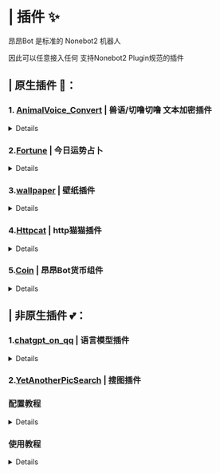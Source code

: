 # | 插件 ✨
昂昂Bot 是标准的 Nonebot2 机器人

因此可以任意接入任何 支持Nonebot2 Plugin规范的插件

## | 原生插件 🧡：
### 1. [AnimalVoice_Convert](https://github.com/ANGJustinl/nonebot_plugin_animalVoice) | 兽语/切噜切噜 文本加密插件

<details>
#### ✔ 使用例

![3`$HP~HVN%SK(IV@2HO7X{M](https://user-images.githubusercontent.com/96008766/210118707-b00e90ff-ce8c-4fdb-bcd9-f3a18c2ebc50.png)

![OYJ5N2~Z@XZ)B6FL %MEIKA](https://user-images.githubusercontent.com/96008766/210118729-8e8a6ff0-f911-4514-aac9-a87f714051e9.png)

#### 🎉 使用
指令表
| 指令 | 需要@ | 范围 | 说明 |
|:-----:|:----:|:----:|:----:|
| [兽音加密]/[convert] | 否 | 群聊/私聊 | 发送需要加密的文字 |
| [兽音解密]/[deconvert] | 否 | 群聊/私聊 | 发送需要解密的文字 |
| [切噜一下]/[cherulize] | 否 | 群聊/私聊 | 发送需要解密的文字 |
| [切噜～]/[decherulize] | 否 | 群聊/私聊 | 发送需要解密的文字 |
| [译者帮助] | 否 | 群聊/私聊 | 发送帮助 |

**注意**
默认情况下, 您应该在指令前加上命令前缀, 通常是 /

#### 🛠 配置项

| 配置项 | 类型 | 说明 |
|:-----:|:----:|:----:|
| customize_cmd_animalconvert | str | 自定义触发兽音加密命令 |
| customize_cmd_animaldeconvert | str | 自定义触发兽音解密命令 |
| customize_cmd_cherulizing | str | 自定义触发切噜一下命令 |
| customize_cmd_decherulizing | str | 自定义触发切噜～命令 |
</details>

### 2.[Fortune](https://github.com/ANGJustinl/) | 今日运势占卜
<details>

### 命令

1. 一般抽签：今日运势、抽签、运势；

2. 抽签设置：查看当前群抽签主题的配置；

3. 今日运势帮助：显示插件帮助文案；
### 本插件改自[nonebot_plugin_fortune](https://github.com/MinatoAquaCrews/nonebot_plugin_fortune)

### 抽签图片及文案资源

1. [opqqq-plugin](https://github.com/opq-osc/opqqq-plugin)：PCR；

2. 感谢江樂丝提供东方签底；

3. 东方归言录(Touhou Lostword)：[KafCoppelia](https://github.com/KafCoppelia)；

4. [FloatTech-zbpdata/Fortune](https://github.com/FloatTech/zbpdata)：其余主题签；

5. 战舰少女R(Warship Girls R)：[veadex](https://github.com/veadex)、[EsfahanMakarov](https://github.com/EsfahanMakarov)；

6. 运势文案：[KafCoppelia](https://github.com/KafCoppelia)。`copywriting.json` 整合了関係運、全体運、勉強運、金運、仕事運、恋愛運、総合運、大吉、中吉、小吉、吉、半吉、末吉、末小吉、凶、小凶、半凶、末凶、大凶及700+条运势文案！来源于Hololive早安系列2019年第6.10～9.22期，有修改。

</details>

### 3.[wallpaper](https://github.com/ANGJustinl/ANGANGBOT) | 壁纸插件
<details>

### 命令
发送`壁纸`获取一张壁纸

发送 `运气检测`
  
打开随机出一张壁纸

非酋还会刷出来风景图
  
api来自 http://api.iw233.cn/API/index.php

`food` 获取食物
</details>

### 4.[Httpcat](https://github.com/ANGJustinl/nonebot_plugin_HttpCat) | http猫猫插件
<details>

### 🎉 使用
#### 指令表
| 指令 | 需要@ | 范围 | 说明 |
|:-----:|:----:|:----:|:----:|
| httpcat + http status code | 否 | 群聊/私聊 | 后加http提示码 |
</details>

### 5.[Coin](https://github.com/ANGJustinl) | 昂昂Bot货币组件
<details>
WIP
</details>

## | 非原生插件 💕：

### 1.[chatgpt_on_qq](https://github.com/Suxmx/nonebot_plugin_chatgpt_on_qq) | 语言模型插件
<details>

## 配置项

所有 **必填** 为`否`的配置项，都可以不写进配置文件，如果这样做了，则这些配置项会取 **默认值**
中的内容，否则会取配置文件中写入的值，所以如果不清楚具体含义的可以直接不在配置文件中写入这些配置。

唯一 **必填** 的配置项只有 `api_key` ,如果你只有一个api_key，可以直接填写字符串，例如 `api_key="sk-xxx..."`
，如果你有多条key，可以填写字符串列表，例如 `api_key=["sk-xxx...", "sk-yyy...", "sk-zzz..."]`<br>
**注意：如果填写多条api key，配置文件中 `api_key = ["sk-xxx...", "sk-yyy...", "sk-zzz..."]` 最后一个key后面不能接逗号！
**<br>
**如果想要换行 在列表前后加上单引号！**<br>

```
api_key = '["sk-xxx...", 
 "sk-yyy...", "sk-zzz...",
 "sk-jjj..."]'
```

另外，如果在国内的话，代理虽然不是 **必填** 项，但是没有的话是无法连接到 openai
的，所以算是必填项，正向代理使用 `openai_proxy`
，例如 `openai_proxy="127.0.0.1:1080"` （前提是你有代理，这只是个例子）

`customize_prefix` 可以修改插件指令的公共前缀 默认是"/"，可以修改成别的，或者直接使用空字符串 `customize_prefix=""`
则去掉这个前缀，**建议设置为空字符串或者别的**

<details>
  <summary><b style="font-size: 1.2rem">部分非必填配置项介绍</b></summary>

`allow_private` 是否允许私聊触发插件

`at_sender` 回复是否@发送者

`key_load_balancing` 选项可以选择是否开启apikey的负载均衡，可以简单理解为是否每次从所有key中随机选一个进行使用，默认为否（即一直使用同一个
key 直到失效再切换下一个）<br>
因为据说同一个 ip 不能同时调用多个apikey，尤其是短时间调用量很大的情况（不过个人没有测试过），所以默认为关闭负载均衡。如果想开启可能代理软件也需要多
ip 负载均衡或者自己做ip池（大概…<br>
所以自己决定要不要开启吧~

`history_max` 和 `history_save_path` 是会话的全部历史记录，保存在本地；`chat_memory_max`
是会话与gpt交互时记忆的上下文最大聊天记录长度，实际上只是全部历史记录中的一部分，可以理解为他的记忆；

`preset_path` 是预设模板存放的文件夹，一般不需要改动

`default_only_admin` 群组默认会话管理权限状态，默认为所有人均可创建管理会话<br>
群组会话管理权限状态一共有两种：1、所有人均可以创建、管理会话；2、仅群主、管理员可以创建、管理会话，其余群员仅可加入对话<br>
可以使用 `/chat auth on` 与 `/chat auth off` 指令切换会话管理状态，具体用法见下方指令介绍

`change_chat_to` 可以修改 `chat系` 指令 中的 "chat" 为自定义字符串，因为电脑版qq /chat xxx
会被自动转换成表情，所以支持自定义。比如 `change_chat_to="Chat"` 就可以让 `/Chat list` 触发 `/chat list` 指令

`customize_talk_cmd` 可以修改 `talk` 指令 中 "talk" 为自定义字符，因为 如果将公共前缀置空的话，"talk"
字符串比较常见可能容易引发误触，可以修改成其他的 比如 `customize_talk_cmd="gpt"` 可以让 `/gpt` 触发 `/talk`

`auto_create_preset_info` 可以设置是否提示根据模板自动创建会话的信息，这条提示信息具体在用户不在任何会话时直接使用 `talk`
指令时触发，如果嫌太过频繁可以关闭。但只能关闭掉自动创建提示，主动创建会话仍旧有提醒。

</details>
<br>
<details>
  <summary><b style="font-size: 1.2rem">所有配置项表格</b></summary>

|           配置项           | 必填 | 类型            |        默认值         |                                   说明                                    |
|:-----------------------:|:--:|---------------|:------------------:|:-----------------------------------------------------------------------:|
|         api_key         | 是  | str/List[str] |                    |      填入你的api_key,类似"sk-xxx..."，支持多个key，以字符串列表形式填入，某个key失效后会自动切换下一个      |
|      allow_private      | 否  | bool          |        true        |                              插件是否支持私聊，默认开启                              |
|        at_sender        | 否  | bool          |        true        |                                回复是否@发送者                                 |                                 |
|       model_name        | 否  | str           |  "gpt-3.5-turbo"   |                             模型名称，具体可参考官方文档                              |
|      openai_proxy       | 否  | str           |        None        |                          正向HTTP代理 (HTTP PROXY)                          |
|         timeout         | 否  | int           |         10         |                                 超时时间（秒）                                 |
|     chat_memory_max     | 否  | int           |         10         |                          设置会话记忆上下文数量，填入大于2的数字                           |
|       history_max       | 否  | int           |        100         |                        设置保存的最大历史聊天记录长度，填入大于2的数字                         |
|    history_save_path    | 否  | str           | "data/ChatHistory" |                               设置会话记录保存路径                                |
|     openai_api_base     | 否  | str           |https://api.openai.com/v1|                          其他api地址/反向代理                                   |
|   key_load_balancing    | 否  | bool          |       false        |           是否启用apikey负载均衡，即每次使用不同的key访问，默认为关，即一直使用一个key直到失效再切换           |
|       temperature       | 否  | float         |        0.5         | 设置使用gpt的理智值(temperature)，介于0~2之间，较高值如`0.8`会使会话更加随机，较低值如`0.2`会使会话更加集中和确定 |
|       preset_path       | 否  | str           |   "data/Presets"   |                              填入自定义预设文件夹路径                               |
|   default_only_admin    | 否  | bool          |       false        |                       群组默认会话管理权限状态，默认为所有人均可创建管理会话                       |
|     change_chat_to      | 否  | str           |        None        |           因为电脑端的qq在输入/chat xxx时候经常被转换成表情，所以支持自定义指令前缀替换"chat"            |
|    customize_prefix     | 否  | str           |        "/"         |                   自定义命令前缀，不填默认为"/"，如果不想要前缀可以填入空字符串 ""                   |
|   customize_talk_cmd    | 否  | str           |       "talk"       |              自定义和GPT会话的命令后缀，为了防止在去除前缀情况下talk因为常见而误触发可以自定义               |
| auto_create_preset_info | 否  | bool          |        true        |          是否发送自动根据模板创建会话的信息，如果嫌烦可以关掉，不过只能关掉自动创建的提示，主动创建的会一直有提醒           |
|       max_tokens        | 否  | int           |        1024        |                              一次最大回复token数量                              |

</details>
<br>
<details>
  <summary><b style="font-size: 1.2rem">配置项示例</b></summary>

```
api_key=["sk-xxx...", "sk-yyy...", ...] # 最后一个key后面不要加逗号，另外如果要多行则列表前后加单引号，参考上方介绍
at_sender=true
key_load_balancing=false
model_name="gpt-3.5-turbo" # 默认为gpt-3.5-turbo，具体可参考官方文档
temperature=0.5 # 理智值，介于0~2之间
openai_proxy="x.x.x.x:xxxxx"
chat_memory_max=10 # 填入大于2的数字
history_max=100 # 填入大于2的数字
history_save_path="E:/Kawaii" # 填入你的历史会话保存文件夹路径，如果修改最好填绝对路径，不过一般不需要修改，可以直接删掉这一行
openai_api_base = "https://api.moonshot.cn/v1" # 其他api地址(需支持openai库) 如kimi / cloudflare workers，空字符串或留空都将不使用
timeout=10
preset_path="E:/Kitty" # 填入你的历史会话保存文件夹路径，如果修改最好填绝对路径，不过一般不需要修改，可以直接删掉这一行
allow_private=true # 是否允许私聊触发插件
default_only_admin=false
change_chat_to="Chat" # 具体效果见上方介绍，如果不需要修改也可以直接删掉这一行
customize_prefix="/" # 具体效果见上方介绍，如果不需要修改也可以直接删掉这一行
customize_talk_cmd="talk" # 具体效果见上方介绍，如果不需要修改也可以直接删掉这一行
auto_create_preset_info=false # 具体效果见上方介绍，如果不需要修改也可以直接删掉这一行
max_tokens=1024 # 具体效果见上方介绍，如果不需要修改也可以直接删掉这一行
```

</details>

## 基础指令

`/chat help` 获取指令帮助菜单<br>
`/chat auth` 获取当前群会话管理权限状态<br>
`/chat auth on` 设置当前群仅管理员可以管理会话<br>
`/chat auth off` 设置当前群所有人均可管理会话<br>
`/talk <会话内容>` 在当前会话中进行会话<br>

### 增

`/chat new`  根据预制模板prompt创建并加入一个新的会话<br>
`/chat new <自定义prompt>` 根据自定义prompt创建并加入一个新的会话<br>
`/chat json` 根据历史会话json来创建一个会话，输入该命令后会提示你在下一个消息中输入json<br>
`/chat cp` 根据当前会话创建并加入一个新的会话<br>
`/chat cp <id>` 根据会话<id>为模板进行复制新建加入（id为`/chat list`中的序号）<br>

### 删

`/chat del` 删除当前所在会话<br>
`/chat del <id>` 删除序号为<id>的会话（id为`/chat list`中的序号）<br>
`/chat clear` 清空本群全部会话<br>
`/chat clear <@user>` 删除@用户创建的会话<br>

### 改

`/chat join <id>` 加入会话（id为`/chat list`中的序号）<br>
`/chat rename <name>` 重命名当前会话<br>

### 查

`/chat who` 查看当前会话信息<br>
`/chat list` 获取当前群所有存在的会话的序号及创建时间<br>
`/chat list <@user>` 获取当前群查看@的用户创建的会话<br>
`/chat prompt` 查看当前会话的prompt<br>
`/chat dump` 导出当前会话json字符串格式的上下文信息，可以用于`/chat json`导入<br>
`/chat keys` 脱敏显示当前失效api key，仅主人


<details>
  <summary><b style="font-size: 1.2rem">指令表格</b></summary>

|           指令            |       权限        | 需要@ |   范围   |                    说明                     |
|:-----------------------:|:---------------:|:---:|:------:|:-----------------------------------------:|
|      `/chat help`       |       群员        |  否  | 私聊/群聊  |                 获取指令帮助菜单                  |
|      `/chat auth`       |       群员        |  否  |   群聊   |               获取当前群会话管理权限状态               |
|     `/chat auth on`     |    主人/群主/管理员    |  否  |   群聊   |              设置当前群仅管理员可以管理会话              |
|    `/chat auth off`     |    主人/群主/管理员    |  否  |   群聊   |              设置当前群所有人均可管理会话               |
|     `/talk <会话内容>`      |       群员        |  否  | 私聊/群聊  |                在当前会话中进行会话                 |
|       `/chat new`       |       群员        |  否  | 私聊/群聊  |          根据预制模板prompt创建并加入一个新的会话          |
| `/chat new <自定义prompt>` |       群员        |  否  | 私聊/群聊  |          根据自定义prompt创建并加入一个新的会话           |
|      `/chat json`       |       群员        |  否  | 私聊/群聊  | 根据历史会话json来创建一个会话，输入该命令后会提示你在下一个消息中输入json |
|       `/chat cp`        |       群员        |  否  | 私聊/群聊  |             根据当前会话创建并加入一个新的会话             |
|     `/chat cp <id>`     |       群员        |  否  | 私聊/群聊  | 根据会话<id>为模板进行复制新建加入（id为`/chat list`中的序号）  |
|       `/chat del`       | 主人/群主/管理员/会话创建人 |  否  | 私聊/群聊  |                 删除当前所在会话                  |
|    `/chat del <id>`     | 主人/群主/管理员/会话创建人 |  否  | 私聊/群聊  |     删除序号为<id>的会话（id为`/chat list`中的序号）     |
|      `/chat clear`      |    主人/群主/管理员    |  否  | 私聊/群聊  |                 清空本群全部会话                  |
|  `/chat clear <@user>`  | 主人/群主/管理员/会话创建人 |  否  | 私聊/群聊  |                删除@用户创建的会话                 |
|    `/chat join <id>`    |       群员        |  否  | 私聊/群聊  |         加入会话（id为`/chat list`中的序号）         |
|  `/chat rename <name>`  | 主人/群主/管理员/会话创建人 |  否  | 私聊/群聊  |                  重命名当前会话                  |
|       `/chat who`       |       群员        |  否  | 私聊/群聊  |                 查看当前会话信息                  |
|      `/chat list`       |       群员        |  否  | 私聊/群聊  |           获取当前群所有存在的会话的序号及创建时间            |
|  `/chat list <@user>`   |       群员        |  否  |   群聊   |             获取当前群查看@的用户创建的会话              |
|     `/chat prompt`      |       群员        |  否  | 私聊/群聊  |               查看当前会话的prompt               |
|      `/chat dump`       |       群员        |  否  | 私聊/群聊  | 导出当前会话json字符串格式的上下文信息，可以用于`/chat json`导入  |
|      `/chat keys`       |       主人        |  否  | 私聊 /群聊 |            脱敏显示当前失效api key，仅主人            |

</details>
</details>

### 2.[YetAnotherPicSearch](https://github.com/NekoAria/YetAnotherPicSearch) | 搜图插件

### 配置教程
<details>
   参照 [config.py](../YetAnotherPicSearch/config.py) 文件，更改 `.env.prod` 文件或 `.env` 文件 (都不存在就创建 `.env` 文件) 中的配置项，如：

    ```
    PROXY="http://127.0.0.1:1080"
    SAUCENAO_API_KEY=""
    ```

   其中：

   - `SAUCENAO_API_KEY` 必须配置，否则无法正常使用搜图功能。没有就申请一个：[先注册](https://saucenao.com/user.php)，然后到 [api 页面](https://saucenao.com/user.php?page=search-api) 复制。
   - 如果遇到各种奇怪的网络问题，请配置 `PROXY` ，如果是 socks 代理，要用"socks5://" 或 "socks4://" 的格式，具体取决于你的代理协议。
   - 如果 sauceNAO 的 API 使用触发当日上限，除非同时换新的 API Key 和代理节点，否则仅换其中一个没有意义。
   - 如果想要在 E-Hentai 标题搜索无结果时自动调用 NHentai 标题搜索，先用配置的 `PROXY` 做代理，通过浏览器访问 NHentai 来通过 CloudFlare 检测，然后配置通过检测的 UA 和 cookies 到 `nhentai_useragent` 和 `nhentai_cookies` 。
</details>

### 使用教程
<details>

#### 日常使用
- `搜图关键词` (`search_keyword`) 可以自定义，默认为 `搜图` ；之所以叫做关键词而不是指令，是因为它可以不在消息开头
- 如果想让机器人只响应含有 `搜图关键词` 的消息 (优先级高于 `search_immediately`) ，启用 `search_keyword_only`
- 私聊：
    - 发送 `搜图关键词` 及参数进入搜图模式，详见下方的 [搜图模式](#搜图模式)
    - 直接发送图片 (如果禁用了 `search_immediately` ，需要先发送 `搜图关键词` 进入搜图模式)
    - 回复自己或机器人发送的图片，在消息中附上 `搜图关键词` 及参数 (如果回复的是机器人，必须带上 `搜图关键词` 才会搜图，否则会被无视)
- 群聊：
    - 发送 `搜图关键词` 及参数进入搜图模式，详见下方的 `搜图模式`
    - `@机器人` 并发送图片
    - 回复某人 (包括自己) 发送的图片，在消息中附上 `搜图关键词` 或 `@机器人` 及参数 (如果回复的是机器人，必须带上 `搜图关键词` 才会搜图，否则会被无视)
- 可以在同一条消息中包含多张图片，会自动批量搜索
- 搜索图片时可以在消息内包含以下参数来指定搜索范围或者使用某项功能，优先级 (除去 `--purge`) 从上到下：
    - `--all` 全库搜索 (默认)
    - `--pixiv` 从 Pixiv 中搜索
    - `--danbooru` 从 Danbooru 中搜索
    - `--doujin` 搜索本子
    - `--anime` 搜索番剧
    - `--a2d` 使用 Ascii2D 进行搜索 (优势搜索局部图能力较强)
    - `--baidu` 使用 Baidu 进行搜索
    - `--ex` 使用 ExHentai (E-Hentai) 进行搜索
    - `--google` 使用 Google 进行搜索
    - `--iqdb` 使用 Iqdb 进行搜索
    - `--yandex` 使用 Yandex 进行搜索
    - `--purge` 无视缓存进行搜图，并更新缓存
- 对于 SauceNAO：
    - 如果得到的结果相似度低于 60% (可配置)，会自动使用 Ascii2D 进行搜索 (可配置)
    - 如果额度耗尽，会自动使用 Ascii2D 进行搜索
    - 如果搜索到本子，会自动在 ExHentai (E-Hentai) 中搜索并返回链接 (如果有汉化本会优先返回汉化本链接)
    - 如果搜到番剧，会自动使用 WhatAnime 搜索番剧详细信息：
        - AnimeDB 与 WhatAnime 的结果可能会不一致，是正常现象，毕竟这是两个不同的搜索引擎
        - 同时展示这两个搜索的目的是为了尽力得到你可能想要的识别结果
- 对于 ExHentai：
    - 如果没有配置 `EXHENTAI_COOKIES` ，会自动使用 `E-Hentai` 搜索 (如何获取 cookies 请参考 [PicImageSearch 文档](https://pic-image-search.kituin.fun/wiki/picimagesearch/E-hentai/DataStructure/#cookies%E8%8E%B7%E5%8F%96))
    - 不支持单色图片的搜索，例如黑白漫画，只推荐用于搜索 CG 、画集、图集、彩色漫画、彩色封面等
    - 如果没有配置 `superusers` ，不会显示搜索结果的收藏状态
- 关于进行搜索后未收到机器人回复的新消息的情况：  
  这可能是因为消息中包含的链接被列入黑名单，成了所谓的 `红链`。需通过查阅 gocqhttp 或其他上游端的日志，来确定哪个网站的域名被封禁了，然后参照 `config.py` 文件配置相应的配置项 `to_confuse_urls` 来规避。

#### 搜图模式

搜图模式存在的意义是方便手机用户在转发图片等不方便在消息中夹带 @ 或搜图参数的情况下指定搜索范围或者使用某项功能：

- 发送 `搜图关键词` 并附上搜索范围或者功能参数，如果没有指定，会使用默认设置 (即 `--all`)
- 此时你发出来的下一条消息中的图 (也就是一次性的) 会使用指定搜索范围或者使用某项功能
</details>